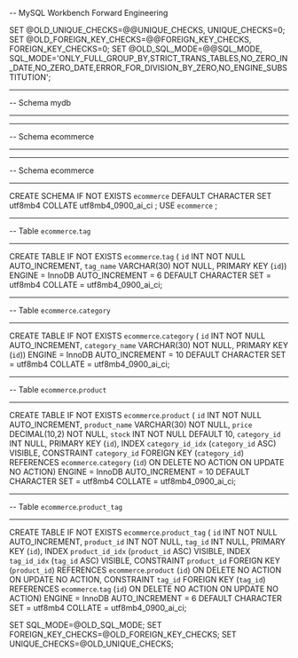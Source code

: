 -- MySQL Workbench Forward Engineering

SET @OLD_UNIQUE_CHECKS=@@UNIQUE_CHECKS, UNIQUE_CHECKS=0;
SET @OLD_FOREIGN_KEY_CHECKS=@@FOREIGN_KEY_CHECKS, FOREIGN_KEY_CHECKS=0;
SET @OLD_SQL_MODE=@@SQL_MODE, SQL_MODE='ONLY_FULL_GROUP_BY,STRICT_TRANS_TABLES,NO_ZERO_IN_DATE,NO_ZERO_DATE,ERROR_FOR_DIVISION_BY_ZERO,NO_ENGINE_SUBSTITUTION';

---

-- Schema mydb

---

---

-- Schema ecommerce

---

---

-- Schema ecommerce

---

CREATE SCHEMA IF NOT EXISTS `ecommerce` DEFAULT CHARACTER SET utf8mb4 COLLATE utf8mb4_0900_ai_ci ;
USE `ecommerce` ;

---

-- Table `ecommerce`.`tag`

---

CREATE TABLE IF NOT EXISTS `ecommerce`.`tag` (
`id` INT NOT NULL AUTO_INCREMENT,
`tag_name` VARCHAR(30) NOT NULL,
PRIMARY KEY (`id`))
ENGINE = InnoDB
AUTO_INCREMENT = 6
DEFAULT CHARACTER SET = utf8mb4
COLLATE = utf8mb4_0900_ai_ci;

---

-- Table `ecommerce`.`category`

---

CREATE TABLE IF NOT EXISTS `ecommerce`.`category` (
`id` INT NOT NULL AUTO_INCREMENT,
`category_name` VARCHAR(30) NOT NULL,
PRIMARY KEY (`id`))
ENGINE = InnoDB
AUTO_INCREMENT = 10
DEFAULT CHARACTER SET = utf8mb4
COLLATE = utf8mb4_0900_ai_ci;

---

-- Table `ecommerce`.`product`

---

CREATE TABLE IF NOT EXISTS `ecommerce`.`product` (
`id` INT NOT NULL AUTO_INCREMENT,
`product_name` VARCHAR(30) NOT NULL,
`price` DECIMAL(10,2) NOT NULL,
`stock` INT NOT NULL DEFAULT 10,
`category_id` INT NULL,
PRIMARY KEY (`id`),
INDEX `category_id_idx` (`category_id` ASC) VISIBLE,
CONSTRAINT `category_id`
FOREIGN KEY (`category_id`)
REFERENCES `ecommerce`.`category` (`id`)
ON DELETE NO ACTION
ON UPDATE NO ACTION)
ENGINE = InnoDB
AUTO_INCREMENT = 10
DEFAULT CHARACTER SET = utf8mb4
COLLATE = utf8mb4_0900_ai_ci;

---

-- Table `ecommerce`.`product_tag`

---

CREATE TABLE IF NOT EXISTS `ecommerce`.`product_tag` (
`id` INT NOT NULL AUTO_INCREMENT,
`product_id` INT NOT NULL,
`tag_id` INT NULL,
PRIMARY KEY (`id`),
INDEX `product_id_idx` (`product_id` ASC) VISIBLE,
INDEX `tag_id_idx` (`tag_id` ASC) VISIBLE,
CONSTRAINT `product_id`
FOREIGN KEY (`product_id`)
REFERENCES `ecommerce`.`product` (`id`)
ON DELETE NO ACTION
ON UPDATE NO ACTION,
CONSTRAINT `tag_id`
FOREIGN KEY (`tag_id`)
REFERENCES `ecommerce`.`tag` (`id`)
ON DELETE NO ACTION
ON UPDATE NO ACTION)
ENGINE = InnoDB
AUTO_INCREMENT = 6
DEFAULT CHARACTER SET = utf8mb4
COLLATE = utf8mb4_0900_ai_ci;

SET SQL_MODE=@OLD_SQL_MODE;
SET FOREIGN_KEY_CHECKS=@OLD_FOREIGN_KEY_CHECKS;
SET UNIQUE_CHECKS=@OLD_UNIQUE_CHECKS;
